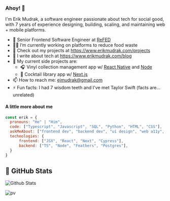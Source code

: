 ### Ahoy! 👋
I'm Erik Mudrak, a software engineer passionate about tech for social good, with 7 years of experience designing, building, scaling, and maintaining web + mobile platforms.

- 💼 Senior Frontend Software Engineer at [ReFED](https://refed.org/)
- 👨‍💻 I’m currently working on platforms to reduce food waste
- 📱 Check out my projects at https://www.erikmudrak.com/projects
- 📝 I write about tech at https://www.erikmudrak.com/blog
- 🔨 My current side projects are:
  - 🎧 Vinyl collection management app w/ [React Native](https://github.com/ejmudrak/groovebase-mobile) and [Node](https://github.com/ejmudrak/groovebase-api)
  - 🍹 Cocktail library app w/ [Next.js](https://github.com/ejmudrak/nexttails)
- 📫 How to reach me: ejmudrak@gmail.com
- ⚡ Fun facts: I had 7 wisdom teeth and I've met Taylor Swift (facts are... unrelated)

#### A little more about me
```javascript
const erik = {
  pronouns: "He" | "Him",
  code: ["Typescript", "Javascript", "SQL", "Python", "HTML", "CSS"],
  askMeAbout: ["frontend dev", "backend dev", "ui design", "web a11y", "usability testing"],
  technologies: {
      frontend: ["JSX", "React", "Next", "Cypress"],
      backend: ["TS", "Node", "Feathers", "Postgres"],
  }
}
```

## :pencil: GitHub Stats

![Github Stats](https://github-readme-stats-alpha-ivory.vercel.app/api?username=ejmudrak&show_icons=true&hide_border=true&theme=vue-dark&count_private=true)

<!-- <img align="left" src="https://github-readme-stats-alpha-ivory.vercel.app/api/top-langs/?username=ejmudrak&theme=vue-dark" alt="Erik's Languages Used" /> -->

![pv](https://pageview.vercel.app/?github_user=ejmudrak)
